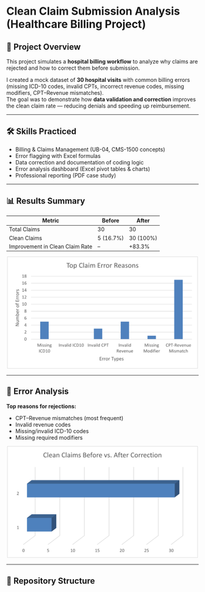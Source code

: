 # Clean Claim Submission Analysis (Healthcare Billing Project)

## 📌 Project Overview
This project simulates a **hospital billing workflow** to analyze why claims are rejected and how to correct them before submission.  

I created a mock dataset of **30 hospital visits** with common billing errors (missing ICD-10 codes, invalid CPTs, incorrect revenue codes, missing modifiers, CPT–Revenue mismatches).  
The goal was to demonstrate how **data validation and correction** improves the clean claim rate — reducing denials and speeding up reimbursement.  

---

## 🛠 Skills Practiced
- Billing & Claims Management (UB-04, CMS-1500 concepts)  
- Error flagging with Excel formulas  
- Data correction and documentation of coding logic  
- Error analysis dashboard (Excel pivot tables & charts)  
- Professional reporting (PDF case study)  

---

## 📊 Results Summary
| Metric                         | Before   | After   |
|--------------------------------|----------|---------|
| Total Claims                   | 30       | 30      |
| Clean Claims                   | 5 (16.7%)| 30 (100%)|
| Improvement in Clean Claim Rate| –        | +83.3%  |

<p align="center">
  <img src="dashboard/Picture6.png" alt="Clean Claims Before vs After" width="500">
</p>

---

## 🔎 Error Analysis
**Top reasons for rejections:**  
- CPT–Revenue mismatches (most frequent)  
- Invalid revenue codes  
- Missing/invalid ICD-10 codes  
- Missing required modifiers  

<p align="center">
  <img src="dashboard/Picture7.png" alt="Top Claim Error Reasons" width="500">
</p>

---

## 📂 Repository Structure
